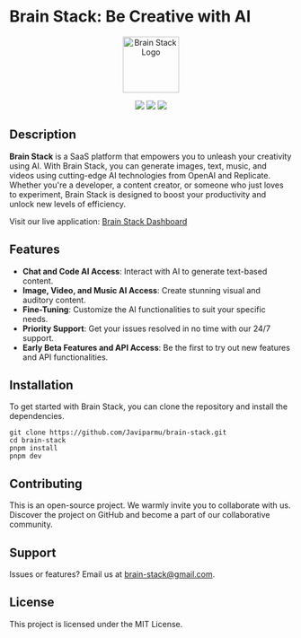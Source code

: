 # Brain Stack: Be Creative with AI

<p align="center">
  <a href="https://brain-stack.vercel.app"><img src="https://i.ibb.co/hgTN8Ff/logo-blue.png" alt="Brain Stack Logo" width="100"/></a>
</p>

<p align="center">
  <img src="https://img.shields.io/badge/OpenAI-logo?logo=openai">
  <img src="https://img.shields.io/badge/Replicate-logo?logo=Replicate&color=blue">
  <img src="https://img.shields.io/badge/Next.js-logo?logo=next.js&color=black">
</p>

## Description

**Brain Stack** is a SaaS platform that empowers you to unleash your creativity using AI. With Brain Stack, you can generate images, text, music, and videos using cutting-edge AI technologies from OpenAI and Replicate. Whether you're a developer, a content creator, or someone who just loves to experiment, Brain Stack is designed to boost your productivity and unlock new levels of efficiency.

Visit our live application: [Brain Stack Dashboard](https://brain-stack.vercel.com/dashboard)

## Features

- **Chat and Code AI Access**: Interact with AI to generate text-based content.
- **Image, Video, and Music AI Access**: Create stunning visual and auditory content.
- **Fine-Tuning**: Customize the AI functionalities to suit your specific needs.
- **Priority Support**: Get your issues resolved in no time with our 24/7 support.
- **Early Beta Features and API Access**: Be the first to try out new features and API functionalities.

## Installation

To get started with Brain Stack, you can clone the repository and install the dependencies.

```
git clone https://github.com/Javiparmu/brain-stack.git
cd brain-stack
pnpm install
pnpm dev
```

## Contributing

This is an open-source project. We warmly invite you to collaborate with us. Discover the project on GitHub and become a part of our collaborative community.

## Support

Issues or features? Email us at brain-stack@gmail.com.

## License

This project is licensed under the MIT License.

